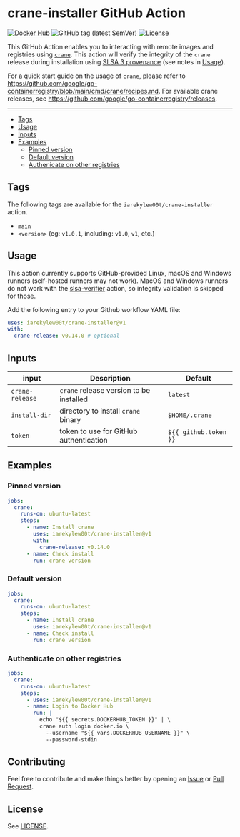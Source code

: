 # crane-installer GitHub Action

[![Docker Hub](https://img.shields.io/badge/marketplace-iarekylew00t%2Fcrane--installer-blue?style=flat)](https://hub.docker.com/r/iarekylew00t/crane-installer)
![GitHub tag (latest SemVer)](https://img.shields.io/github/v/tag/IAreKyleW00t/crane-installer?label=version)
[![License](https://img.shields.io/github/license/IAreKyleW00t/crane-installer)](https://github.com/IAreKyleW00t/crane-installer/blob/main/LICENSE)

This GitHub Action enables you to interacting with remote images and registries using [`crane`](https://github.com/google/go-containerregistry/tree/main/cmd/crane). This action will verify the integrity of the `crane` release during installation using [SLSA 3 provenance](https://slsa.dev/) (see notes in [Usage](#usage)).

For a quick start guide on the usage of `crane`, please refer to https://github.com/google/go-containerregistry/blob/main/cmd/crane/recipes.md. For available crane releases, see https://github.com/google/go-containerregistry/releases.

---

- [Tags](#tags)
- [Usage](#usage)
- [Inputs](#inputs)
- [Examples](#examples)
  - [Pinned version](#pinned-version)
  - [Default version](#pinned-version)
  - [Authenicate on other registries](#authenticate-on-other-registries)

## Tags

The following tags are available for the `iarekylew00t/crane-installer` action.

- `main`
- `<version>` (eg: `v1.0.1`, including: `v1.0`, `v1`, etc.)

## Usage

This action currently supports GitHub-provided Linux, macOS and Windows runners (self-hosted runners may not work). MacOS and Windows runners do not work with the [slsa-verifier](https://github.com/slsa-framework/slsa-verifier/tree/main/actions/installer) action, so integrity validation is skipped for those.

Add the following entry to your Github workflow YAML file:

```yaml
uses: iarekylew00t/crane-installer@v1
with:
  crane-release: v0.14.0 # optional
```

## Inputs

| input           | Description                             | Default               |
| --------------- | --------------------------------------- | --------------------- |
| `crane-release` | `crane` release version to be installed | `latest`              |
| `install-dir`   | directory to install `crane` binary     | `$HOME/.crane`        |
| `token`         | token to use for GitHub authentication  | `${{ github.token }}` |

## Examples

### Pinned version

```yaml
jobs:
  crane:
    runs-on: ubuntu-latest
    steps:
      - name: Install crane
        uses: iarekylew00t/crane-installer@v1
        with:
          crane-release: v0.14.0
      - name: Check install
        run: crane version
```

### Default version

```yaml
jobs:
  crane:
    runs-on: ubuntu-latest
    steps:
      - name: Install crane
        uses: iarekylew00t/crane-installer@v1
      - name: Check install
        run: crane version
```

### Authenticate on other registries

```yaml
jobs:
  crane:
    runs-on: ubuntu-latest
    steps:
      - uses: iarekylew00t/crane-installer@v1
      - name: Login to Docker Hub
        run: |
          echo "${{ secrets.DOCKERHUB_TOKEN }}" | \
          crane auth login docker.io \
            --username "${{ vars.DOCKERHUB_USERNAME }}" \
            --password-stdin
```

## Contributing

Feel free to contribute and make things better by opening an [Issue](https://github.com/IAreKyleW00t/crane-installer/issues) or [Pull Request](https://github.com/IAreKyleW00t/crane-installer/pulls).

## License

See [LICENSE](https://github.com/IAreKyleW00t/crane-installer/blob/main/LICENSE).
